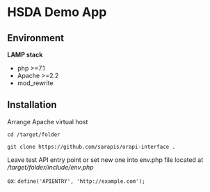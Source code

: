 # HSDA Demo App

## Environment

**LAMP stack**
*	php >=7.1
*	Apache >=2.2
*	mod_rewrite


## Installation

Arrange Apache virtual host

`cd /target/folder`

`git clone https://github.com/sarapis/orapi-interface .`



Leave test API entry point or set new one into env.php file located at _/target/folder/include/env.php_

ex: `define('APIENTRY', 'http://example.com');`